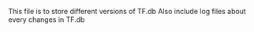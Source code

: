 This file is to store different versions of TF.db
Also include log files about every changes in TF.db

